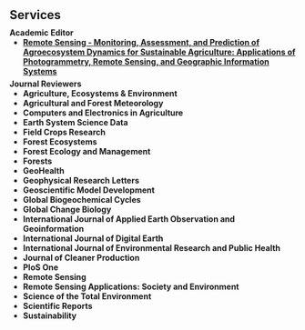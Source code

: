 <h1 id="services"></h1>

<h2 style="margin: 30px 0px 10px;">Services</h2>

<h4 style="margin:0 0px 0;">Academic Editor</h4>

<ul style="margin:0 0 5px;">
  <li><a href="https://www.mdpi.com/journal/remotesensing/special_issues/5OY59GQIS2"><autocolor><strong>Remote Sensing - </autocolor>Monitoring, Assessment, and Prediction of Agroecosystem Dynamics for Sustainable Agriculture: Applications of Photogrammetry, Remote Sensing, and Geographic Information Systems</strong></a></li>
</ul>

<h4 style="margin:0 0px 0;">Journal Reviewers</h4>

<ul style="margin:0 0 20px;">
  <li><strong>Agriculture, Ecosystems & Environment</strong></li>
  <li><strong>Agricultural and Forest Meteorology</strong></li>
  <li><strong>Computers and Electronics in Agriculture</strong></li>
  <li><strong>Earth System Science Data</strong></li>
  <li><strong>Field Crops Research</strong></li>
  <li><strong>Forest Ecosystems</strong></li>  
  <li><strong>Forest Ecology and Management</strong></li>
  <li><strong>Forests</strong></li>
  <li><strong>GeoHealth</strong></li>
  <li><strong>Geophysical Research Letters</strong></li>
  <li><strong>Geoscientific Model Development</strong></li>  
  <li><strong>Global Biogeochemical Cycles</strong></li>
  <li><strong>Global Change Biology</strong></li>
  <li><strong>International Journal of Applied Earth Observation and Geoinformation</strong></li>
  <li><strong>International Journal of Digital Earth</strong></li>
  <li><strong>International Journal of Environmental Research and Public Health</strong></li>  
  <li><strong>Journal of Cleaner Production</strong></li>
  <li><strong>PloS One</strong></li>
  <li><strong>Remote Sensing</strong></li>
  <li><strong>Remote Sensing Applications: Society and Environment</strong></li>
  <li><strong>Science of the Total Environment</strong></li>  
  <li><strong>Scientific Reports</strong></li>
  <li><strong>Sustainability</strong></li>      
</ul>
